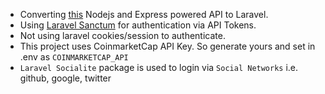 - Converting [this](https://github.com/waqasraza123/crypto-twitter-backend) Nodejs and Express powered API to Laravel.
- Using [Laravel Sanctum](https://laravel.com/docs/9.x/sanctum) for authentication via API Tokens.
- Not using laravel cookies/session to authenticate.
- This project uses CoinmarketCap API Key. So generate yours and set in .env as `COINMARKETCAP_API`
- `Laravel Socialite` package is used to login via `Social Networks` i.e. github, google, twitter
